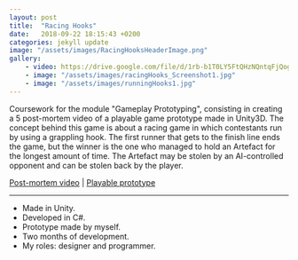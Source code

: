 ```yaml
---
layout: post
title:  "Racing Hooks"
date:   2018-09-22 18:15:43 +0200
categories: jekyll update
image: "/assets/images/RacingHooksHeaderImage.png"
gallery: 
    - video: https://drive.google.com/file/d/1rb-b1T0LY5FtQHzNQntqFjQogB0HZP4w/preview
    - image: "/assets/images/racingHooks_Screenshot1.jpg"
    - image: "/assets/images/runningHooks1.jpg"
---
```


Coursework for the module "Gameplay Prototyping", consisting in creating a 5 post-mortem video of a playable game prototype made in Unity3D. The concept behind this game is about a racing game in which contestants run by using a grappling hook. The first runner that gets to the finish line ends the game, but the winner is the one who managed to hold an Artefact for the longest amount of time. The Artefact may be stolen by an AI-controlled opponent and can be stolen back by the player.

[Post-mortem video](https://drive.google.com/file/d/1pS36h6oLq2QAYfFydT6n_Zhdrm6MKrpc/preview) | 
[Playable prototype](https://drive.google.com/open?id=1eGOsP09YkCbPv2kUqbjm-Arnx6JMtr61)

---

- Made in Unity.
- Developed in C#.
- Prototype made by myself.
- Two months of development.
- My roles: designer and programmer.


